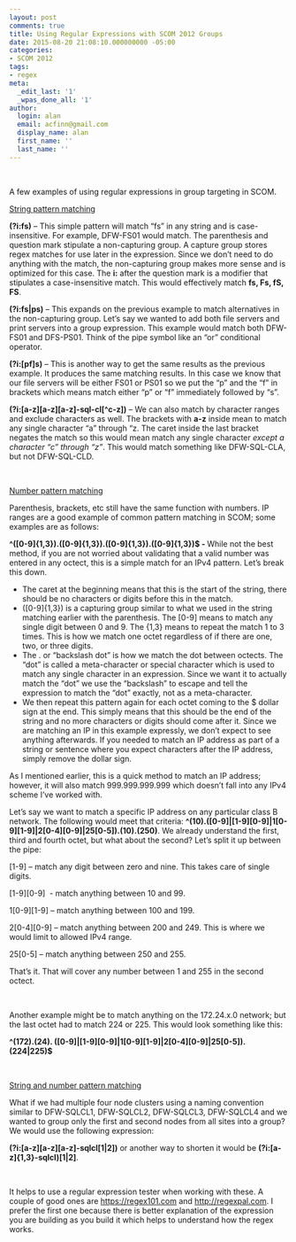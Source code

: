 ```yaml
---
layout: post
comments: true
title: Using Regular Expressions with SCOM 2012 Groups
date: 2015-08-20 21:08:10.000000000 -05:00
categories:
- SCOM 2012
tags:
- regex
meta:
  _edit_last: '1'
  _wpas_done_all: '1'
author:
  login: alan
  email: acfinn@gmail.com
  display_name: alan
  first_name: ''
  last_name: ''
---
```

<p>&nbsp;</p>
<p>A few examples of using regular expressions in group targeting in SCOM.</p>
<p><u>String pattern matching</u></p>
<p><strong>(?i:fs)</strong> – This simple pattern will match “fs” in any string and is case-insensitive. For example, DFW-FS01 would match. The parenthesis and question mark stipulate a non-capturing group. A capture group stores regex matches for use later in the expression. Since we don’t need to do anything with the match, the non-capturing group makes more sense and is optimized for this case. The <strong>i:</strong> after the question mark is a modifier that stipulates a case-insensitive match. This would effectively match <strong>fs, Fs, fS, FS</strong>.</p>
<p><strong>(?i:fs|ps)</strong> – This expands on the previous example to match alternatives in the non-capturing group. Let’s say we wanted to add both file servers and print servers into a group expression. This example would match both DFW-FS01 and DFS-PS01. Think of the pipe symbol like an “or” conditional operator.</p>
<p><strong>(?i:[pf]s)</strong> – This is another way to get the same results as the previous example. It produces the same matching results. In this case we know that our file servers will be either FS01 or PS01 so we put the “p” and the “f” in brackets which means match either “p” or “f” immediately followed by “s”.</p>
<p><strong>(?i:[a-z][a-z][a-z]-sql-cl[^c-z])</strong> – We can also match by character ranges and exclude characters as well. The brackets with <strong>a-z</strong> inside mean to match any single character “a” through “z. The caret inside the last bracket negates the match so this would mean match any single character <em>except a character “c” through “z”</em>. This would match something like DFW-SQL-CLA, but not DFW-SQL-CLD.</p>
<p>&nbsp;</p>
<p><u>Number pattern matching</u></p>
<p>Parenthesis, brackets, etc still have the same function with numbers. IP ranges are a good example of common pattern matching in SCOM; some examples are as follows:</p>
<p><strong>^([0-9]{1,3}).([0-9]{1,3}).([0-9]{1,3}).([0-9]{1,3})$ - </strong>While not the best method, if you are not worried about validating that a valid number was entered in any octect, this is a simple match for an IPv4 pattern. Let’s break this down.</p>
<ul>
<li>The caret at the beginning means that this is the start of the string, there should be no characters or digits before this in the match.</li>
<li>([0-9]{1,3}) is a capturing group similar to what we used in the string matching earlier with the parenthesis. The [0-9] means to match any single digit between 0 and 9. The {1,3} means to repeat the match 1 to 3 times. This is how we match one octet regardless of if there are one, two, or three digits.</li>
<li>The . or “backslash dot” is how we match the dot between octects. The “dot” is called a meta-character or special character which is used to match any single character in an expression. Since we want it to actually match the “dot” we use the “backslash” to escape and tell the expression to match the “dot” exactly, not as a meta-character.</li>
<li>We then repeat this pattern again for each octet coming to the $ dollar sign at the end. This simply means that this should be the end of the string and no more characters or digits should come after it. Since we are matching an IP in this example expressly, we don’t expect to see anything afterwards. If you needed to match an IP address as part of a string or sentence where you expect characters after the IP address, simply remove the dollar sign.</li>
</ul>
<p>As I mentioned earlier, this is a quick method to match an IP address; however, it will also match 999.999.999.999 which doesn’t fall into any IPv4 scheme I’ve worked with.</p>
<p>Let’s say we want to match a specific IP address on any particular class B network. The following would meet that criteria: <strong>^(10).([0-9]|[1-9][0-9]|1[0-9][1-9]|2[0-4][0-9]|25[0-5]).(10).(250)</strong>. We already understand the first, third and fourth octet, but what about the second? Let’s split it up between the pipe:</p>
<p>[1-9] – match any digit between zero and nine. This takes care of single digits.</p>
<p>[1-9][0-9]  - match anything between 10 and 99.</p>
<p>1[0-9][1-9] – match anything between 100 and 199.</p>
<p>2[0-4][0-9] – match anything between 200 and 249. This is where we would limit to allowed IPv4 range.</p>
<p>25[0-5] – match anything between 250 and 255.</p>
<p>That’s it. That will cover any number between 1 and 255 in the second octect.</p>
<p>&nbsp;</p>
<p>Another example might be to match anything on the 172.24.x.0 network; but the last octet had to match 224 or 225. This would look something like this:</p>
<p><strong>^(172).(24). ([0-9]|[1-9][0-9]|1[0-9][1-9]|2[0-4][0-9]|25[0-5]).(224|225)$</strong></p>
<p>&nbsp;</p>
<p><u>String and number pattern matching</u></p>
<p>What if we had multiple four node clusters using a naming convention similar to DFW-SQLCL1, DFW-SQLCL2, DFW-SQLCL3, DFW-SQLCL4 and we wanted to group only the first and second nodes from all sites into a group? We would use the following expression:</p>
<p><strong>(?i:[a-z][a-z][a-z]-sqlcl[1|2])</strong> or another way to shorten it would be <strong>(?i:[a-z]{1,3}-sqlcl)[1|2]</strong>.</p>
<p>&nbsp;</p>
<p>It helps to use a regular expression tester when working with these. A couple of good ones are <a href="https://regex101.com">https://regex101.com</a> and <a href="http://regexpal.com">http://regexpal.com</a>. I prefer the first one because there is better explanation of the expression you are building as you build it which helps to understand how the regex works.</p>
